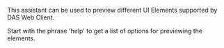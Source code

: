 This assistant can be used to preview different UI Elements supported by DAS Web Client.

Start with the phrase 'help' to get a list of options for previewing the elements.

